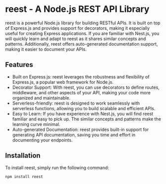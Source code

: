 # reest - A Node.js REST API Library

reest is a powerful Node.js library for building RESTful APIs. It is built on top of Express.js and provides support for decorators, making it especially useful for creating Express applications. If you are familiar with Nest.js, you will quickly learn and adapt to reest as it shares similar concepts and patterns. Additionally, reest offers auto-generated documentation support, making it easier to document your APIs.

## Features

- Built on Express.js: reest leverages the robustness and flexibility of Express.js, a popular web framework for Node.js.
- Decorator Support: With reest, you can use decorators to define routes, middleware, and other aspects of your API, making your code more organized and maintainable.
- Serverless-friendly: reest is designed to work seamlessly with serverless functions, allowing you to build scalable and efficient APIs.
- Easy to Learn: If you have experience with Nest.js, you will find reest familiar and easy to pick up. The similar concepts and patterns make the learning curve minimal.
- Auto-generated Documentation: reest provides built-in support for generating API documentation, saving you time and effort in documenting your endpoints.

## Installation

To install reest, simply run the following command:
```bash
npm install reest
```

